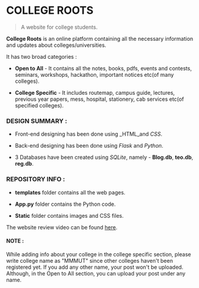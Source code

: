 # COLLEGE ROOTS
>A website for college students.

**College Roots** is an online platform containing all the necessary information and updates
about colleges/universities.

It has two broad categories :

- **Open to All** - It contains all the notes, books, pdfs, events and contests, seminars, workshops, hackathon, important notices etc(of many colleges).

- **College Specific** - It includes routemap, campus guide, lectures, previous year papers, mess, hospital, stationery, cab services etc(of specified colleges).

### DESIGN SUMMARY :

- Front-end designing has been done using _HTML_and _CSS_.

- Back-end designing has been done using _Flask_ and _Python_.

- 3 Databases have been created using _SQLite_, namely - **Blog.db**, **teo.db**, **reg.db**.

### REPOSITORY INFO :

- **templates** folder contains all the web pages.

- **App.py** folder contains the Python code.

- **Static** folder contains images and CSS files.

The website review video can be found [here](https://youtu.be/XEMAhwRDK9s).

#### NOTE :

While adding info about your college in the college specific section, please write college name as "MMMUT" since other colleges haven't been registered yet. If you add any other name, your post won't be uploaded. Although, in the Open to All section, you can upload your post under any name.  





